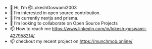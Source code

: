 - 👋 Hi, I’m @LokeshGoswami2003
- 👀 I’m interested in open source contribution.
- 🌱 I’m currently nextjs and prisma.
- 💞️ I’m looking to collaborate on Open Source Projects 
- 📫 How to reach me https://www.linkedin.com/in/lokesh-goswami-427958214/
- 📫 checkout my recent project on https://munchmob.online/
<!---
LokeshGoswami2003/LokeshGoswami2003 is a ✨ special ✨ repository because its `README.md` (this file) appears on your GitHub profile.
You can click the Preview link to take a look at your changes.
--->
